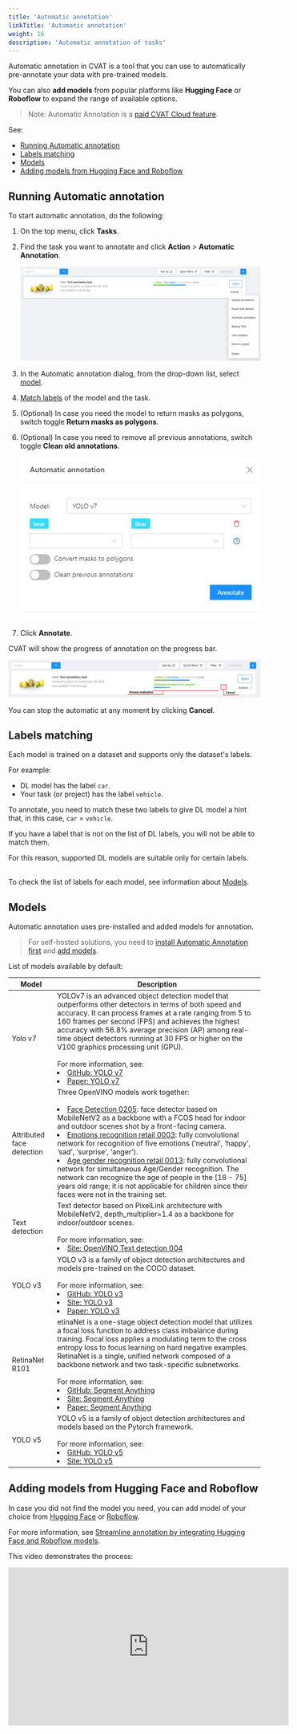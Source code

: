```yaml
---
title: 'Automatic annotation'
linkTitle: 'Automatic annotation'
weight: 16
description: 'Automatic annotation of tasks'
---
```


Automatic annotation in CVAT is a tool that you can use
to automatically pre-annotate your data with pre-trained models.

You can also **add models** from popular platforms
like **Hugging Face** or **Roboflow** to expand the
range of available options.

> Note: Automatic Annotation is a [paid CVAT Cloud feature](https://www.cvat.ai/pricing/cloud).

See:

- [Running Automatic annotation](#running-automatic-annotation)
- [Labels matching](#labels-matching)
- [Models](#models)
- [Adding models from Hugging Face and Roboflow](#adding-models-from-hugging-face-and-roboflow)

## Running Automatic annotation

To start automatic annotation, do the following:

1. On the top menu, click **Tasks**.
1. Find the task you want to annotate and click **Action** > **Automatic Annotation**.

   ![](/images/image119_detrac.jpg)

3. In the Automatic annotation dialog, from the drop-down list, select [model](#models).
4. [Match labels](#labels-matching) of the model and the task.
5. (Optional) In case you need the model to return masks as polygons, switch toggle **Return masks as polygons**.
6. (Optional) In case you need to remove all previous annotations, switch toggle **Clean old annotations**.

   ![](/images/image120.jpg)

7. Click **Annotate**.

CVAT will show the progress of annotation on the progress bar.

![Progress bar](/images/image121_detrac.jpg)

You can stop the automatic at any moment by clicking **Cancel**.

## Labels matching

Each model is trained on a dataset and supports only the dataset's labels.

For example:

- DL model has the label `car`.
- Your task (or project) has the label `vehicle`.

To annotate, you need to match these two labels to give
DL model a hint that, in this case, `car` = `vehicle`.

If you have a label that is not on the list
of DL labels, you will not be able to
match them.

For this reason, supported DL models are suitable only
for certain labels.

<br>To check the list of labels for each model, see information about [Models](#models).

## Models

Automatic annotation uses pre-installed and added models for annotation.

> For self-hosted solutions,
> you need to [install Automatic Annotation first](/docs/administration/advanced/installation_automatic_annotation/)
> and [add models](/docs/manual/advanced/models/).

List of models available by default:

<!--lint disable maximum-line-length-->

| Model                     | Description                                                                                                                                                                                                                                                                                                                                                                                                                                                                                                                                                                                                                                                                                                                                                                                                                                                                                                                                 |
| ------------------------- | ------------------------------------------------------------------------------------------------------------------------------------------------------------------------------------------------------------------------------------------------------------------------------------------------------------------------------------------------------------------------------------------------------------------------------------------------------------------------------------------------------------------------------------------------------------------------------------------------------------------------------------------------------------------------------------------------------------------------------------------------------------------------------------------------------------------------------------------------------------------------------------------------------------------------------------------- |
| Yolo v7                   | YOLOv7 is an advanced object detection model that outperforms other detectors in terms of both speed and accuracy. It can process frames at a rate ranging from 5 to 160 frames per second (FPS) and achieves the highest accuracy with 56.8% average precision (AP) among real-time object detectors running at 30 FPS or higher on the V100 graphics processing unit (GPU). <br><br> For more information, see: <li>[GitHub: YOLO v7](https://github.com/WongKinYiu/yolov7) <li>[Paper: YOLO v7](https://arxiv.org/pdf/2207.02696.pdf)                                                                                                                                                                                                                                                                                                                                                                                                    |
| Attributed face detection | Three OpenVINO models work together: <br><br><li> [Face Detection 0205](https://docs.openvino.ai/2023.0/omz_models_model_face_detection_0205.html): face detector based on MobileNetV2 as a backbone with a FCOS head for indoor and outdoor scenes shot by a front-facing camera. <li>[Emotions recognition retail 0003](https://docs.openvino.ai/2022.3/omz_models_model_emotions_recognition_retail_0003.html#emotions-recognition-retail-0003): fully convolutional network for recognition of five emotions (‘neutral’, ‘happy’, ‘sad’, ‘surprise’, ‘anger’). <li>[Age gender recognition retail 0013](https://docs.openvino.ai/2022.3/omz_models_model_age_gender_recognition_retail_0013.html): fully convolutional network for simultaneous Age/Gender recognition. The network can recognize the age of people in the [18 - 75] years old range; it is not applicable for children since their faces were not in the training set. |
| Text detection            | Text detector based on PixelLink architecture with MobileNetV2, depth_multiplier=1.4 as a backbone for indoor/outdoor scenes. <br><br> For more information, see: <li>[Site: OpenVINO Text detection 004](https://docs.openvino.ai/2023.0/omz_models_model_text_detection_0004.html)                                                                                                                                                                                                                                                                                                                                                                                                                                                                                                                                                                                                                                                        |
| YOLO v3                   | YOLO v3 is a family of object detection architectures and models pre-trained on the COCO dataset. <br><br> For more information, see: <li>[GitHub: YOLO v3](https://github.com/ultralytics/yolov3) <li>[Site: YOLO v3](https://docs.ultralytics.com/#yolov3) <li>[Paper: YOLO v3](https://arxiv.org/pdf/1804.02767v1.pdf)                                                                                                                                                                                                                                                                                                                                                                                                                                                                                                                                                                                                                   |
| RetinaNet R101            | etinaNet is a one-stage object detection model that utilizes a focal loss function to address class imbalance during training. Focal loss applies a modulating term to the cross entropy loss to focus learning on hard negative examples. RetinaNet is a single, unified network composed of a backbone network and two task-specific subnetworks. <br><br>For more information, see: <li>[GitHub: Segment Anything](https://github.com/facebookresearch/segment-anything) <li>[Site: Segment Anything](https://segment-anything.com/)<li>[Paper: Segment Anything](https://ai.facebook.com/research/publications/segment-anything/)                                                                                                                                                                                                                                                                                                       |
| YOLO v5                   | YOLO v5 is a family of object detection architectures and models based on the Pytorch framework. <br><br> For more information, see: <li>[GitHub: YOLO v5](https://github.com/ultralytics/yolov5) <li>[Site: YOLO v5](https://docs.ultralytics.com/#yolov5)                                                                                                                                                                                                                                                                                                                                                                                                                                                                                                                                                                                                                                                                                 |

<!--lint enable maximum-line-length-->

## Adding models from Hugging Face and Roboflow

In case you did not find the model you need, you can add model
of your choice from [Hugging Face](https://huggingface.co/)
or [Roboflow](https://roboflow.com/).

<!--lint disable maximum-line-length-->

For more information,
see [Streamline annotation by integrating Hugging Face and Roboflow models](https://www.cvat.ai/post/integrating-hugging-face-and-roboflow-models).

This video demonstrates the process:

<iframe width="560" height="315" src="https://www.youtube.com/embed/SbU3aB65W5s" title="YouTube video player" frameborder="0" allow="accelerometer; autoplay; clipboard-write; encrypted-media; gyroscope; picture-in-picture; web-share" allowfullscreen></iframe>

<!--lint enable maximum-line-length-->
